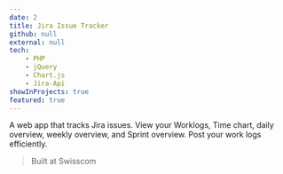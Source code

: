 ```yaml
---
date: 2
title: Jira Issue Tracker
github: null
external: null
tech:
    - PHP
    - jQuery
    - Chart.js
    - Jira-Api
showInProjects: true
featured: true
---
```


A web app that tracks Jira issues. View your Worklogs, Time chart, daily overview, weekly overview, and Sprint overview. Post your work logs efficiently.

> Built at Swisscom
